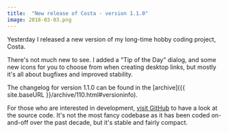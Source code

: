 ```yaml
---
title:  "New release of Costa - version 1.1.0"
image: 2018-03-03.png
---
```

Yesterday I released a new version of my long-time hobby coding project, Costa.

There's not much new to see. I added a "Tip of the Day" dialog, and some new icons for you to choose from when creating desktop links, but mostly it's all about bugfixes and improved stability.
<!--more-->
The changelog for version 1.1.0 can be found in the [archive]({{ site.baseURL }}/archive/110.html#versioninfo).

For those who are interested in development, [visit GitHub](https://github.com/jacobpalm/costa) to have a look at the source code. It's not the most fancy codebase as it has been coded on-and-off over the past decade, but it's stable and fairly compact.
